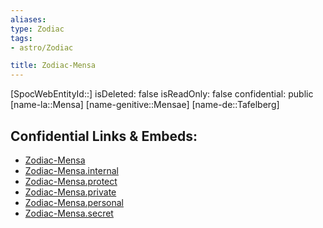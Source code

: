```yaml
---
aliases: 
type: Zodiac
tags:
- astro/Zodiac

title: Zodiac-Mensa
---
```

[SpocWebEntityId::]
isDeleted: false
isReadOnly: false
confidential: public
[name-la::Mensa]
[name-genitive::Mensae]
[name-de::Tafelberg]


## Confidential Links & Embeds: 
- [Zodiac-Mensa](../../../_public/astro/Zodiac/Zodiac-Mensa.md) 
- [Zodiac-Mensa.internal](../../../_internal/astro/Zodiac/Zodiac-Mensa.internal.md) 
- [Zodiac-Mensa.protect](../../../_protect/astro/Zodiac/Zodiac-Mensa.protect.md) 
- [Zodiac-Mensa.private](../../../_private/astro/Zodiac/Zodiac-Mensa.private.md) 
- [Zodiac-Mensa.personal](../../../_personal/astro/Zodiac/Zodiac-Mensa.personal.md) 
- [Zodiac-Mensa.secret](../../../_secret/astro/Zodiac/Zodiac-Mensa.secret.md) 
